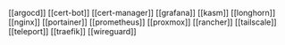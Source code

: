 [[argocd]]
[[cert-bot]]
[[cert-manager]]
[[grafana]]
[[kasm]]
[[longhorn]]
[[nginx]]
[[portainer]]
[[prometheus]]
[[proxmox]]
[[rancher]]
[[tailscale]]
[[teleport]]
[[traefik]]
[[wireguard]]
